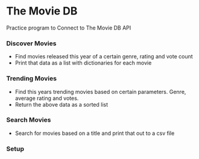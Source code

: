 # The Movie DB
Practice program to Connect to The Movie DB API

### Discover Movies
- Find movies released this year of a certain genre, rating and vote count
- Print that data as a list with dictionaries for each movie

### Trending Movies
- Find this years trending movies based on certain parameters. Genre, average rating and votes.
- Return the above data as a sorted list

### Search Movies
- Search for movies based on a title and print that out to a csv file

### Setup
